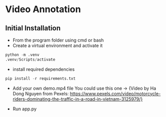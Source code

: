# Video Annotation

## Initial Installation

- From the program folder using cmd or bash
- Create a virtual environment and activate it

```python  
python -m .venv
.venv/Scripts/activate
```

- install required dependencies

```python  
pip install -r requirements.txt
```  

- Add your own demo.mp4 file You could use this one -> {Video by Ha Dong Nguyen from Pexels: https://www.pexels.com/video/motorcycle-riders-dominating-the-traffic-in-a-road-in-vietnam-3125979/}

- Run app.py

